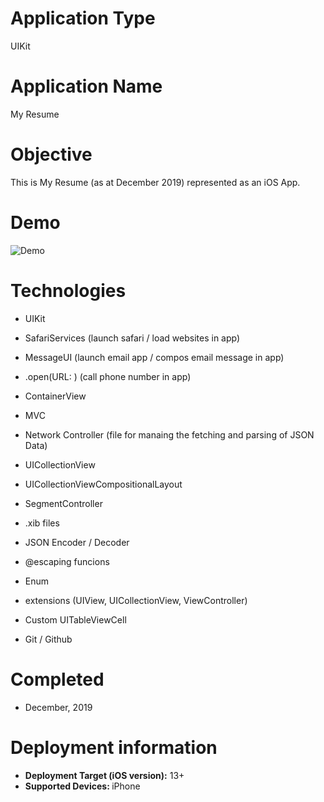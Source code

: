 # Application Type
UIKit

# Application Name
My Resume

# Objective
This is My Resume (as at December 2019) represented as an iOS App. 

# Demo
![Demo](Demo_29122019.gif)

# Technologies

- UIKit

- SafariServices (launch safari / load websites in app)

- MessageUI (launch email app / compos email message in app)

- .open(URL: ) (call phone number in app)

- ContainerView

- MVC

- Network Controller (file for manaing the fetching and parsing of JSON Data)

- UICollectionView

- UICollectionViewCompositionalLayout

- SegmentController

- .xib files

- JSON Encoder / Decoder

- @escaping funcions

- Enum

- extensions (UIView, UICollectionView, ViewController)

- Custom UITableViewCell

- Git / Github


# Completed
- December, 2019

# Deployment information

- <strong>Deployment Target (iOS version):</strong> 13+
- <strong>Supported Devices: </strong>iPhone

